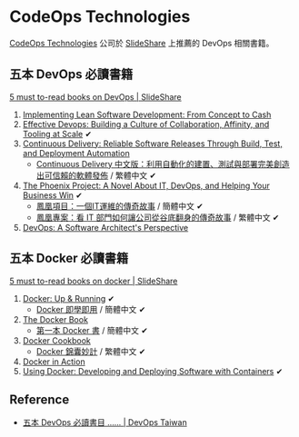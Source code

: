 # CodeOps Technologies

[CodeOps Technologies](http://codeops.tech/) 公司於 [SlideShare](http://www.slideshare.net/CodeOps/presentations) 上推薦的 DevOps 相關書籍。

## 五本 DevOps 必讀書籍

[5 must to-read books on DevOps | SlideShare](http://www.slideshare.net/CodeOps/5-must-toread-books-on-devops)

1. [Implementing Lean Software Development: From Concept to Cash](http://www.tenlong.com.tw/items/0321437381?item_id=32783)
1. [Effective Devops: Building a Culture of Collaboration, Affinity, and Tooling at Scale](http://www.tenlong.com.tw/items/1491926309?item_id=1021759) ✔
1. [Continuous Delivery: Reliable Software Releases Through Build, Test, and Deployment Automation](http://www.tenlong.com.tw/items/0321601912?item_id=57372)
    - [Continuous Delivery 中文版：利用自動化的建置、測試與部署完美創造出可信賴的軟體發佈](http://www.tenlong.com.tw/items/986201962X?item_id=999062) / 繁體中文 ✔
1. [The Phoenix Project: A Novel About IT, DevOps, and Helping Your Business Win](http://www.tenlong.com.tw/items/0988262509?item_id=1007593) ✔
    - [鳳凰項目：一個IT運維的傳奇故事](http://www.tenlong.com.tw/items/7115403651?item_id=1013544) / 簡體中文 ✔
    - [鳳凰專案：看 IT 部門如何讓公司從谷底翻身的傳奇故事](https://www.tenlong.com.tw/products/9789864765867) / 繁體中文 ✔
1. [DevOps: A Software Architect's Perspective](http://www.tenlong.com.tw/items/0134049845?item_id=1005244)

## 五本 Docker 必讀書籍

[5 must to-read books on docker | SlideShare](http://www.slideshare.net/CodeOps/5-must-toread-books-on-docker-63290187)

1. [Docker: Up & Running](http://www.tenlong.com.tw/items/1491917571?item_id=1005886) ✔
    - [Docker 即學即用](http://www.tenlong.com.tw/items/7512383398?item_id=1010339) / 簡體中文 ✔
1. [The Docker Book](https://www.dockerbook.com)
    - [第一本 Docker 書](http://www.tenlong.com.tw/items/7115377332?item_id=1003547) / 簡體中文 ✔
1. [Docker Cookbook](http://www.tenlong.com.tw/items/149191971X?item_id=1008710)
    - [Docker 錦囊妙計](http://www.tenlong.com.tw/items/9864760807?item_id=1021576) / 繁體中文 ✔
1. [Docker in Action](http://www.tenlong.com.tw/items/1633430235?item_id=1013389)
1. [Using Docker: Developing and Deploying Software with Containers](http://www.tenlong.com.tw/items/1491915765?item_id=1011536) ✔

## Reference

- [五本 DevOps 必讀書目 ...... | DevOps Taiwan](https://www.facebook.com/groups/DevOpsTaiwan/permalink/1040640342689678/)
